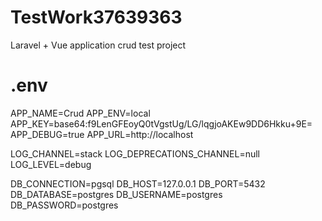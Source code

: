 # TestWork37639363
Laravel + Vue application crud test project

# .env
APP_NAME=Crud
APP_ENV=local
APP_KEY=base64:f9LenGFEoyQ0tVgstUg/LG/lqgjoAKEw9DD6Hkku+9E=
APP_DEBUG=true
APP_URL=http://localhost

LOG_CHANNEL=stack
LOG_DEPRECATIONS_CHANNEL=null
LOG_LEVEL=debug

DB_CONNECTION=pgsql
DB_HOST=127.0.0.1
DB_PORT=5432
DB_DATABASE=postgres
DB_USERNAME=postgres
DB_PASSWORD=postgres

